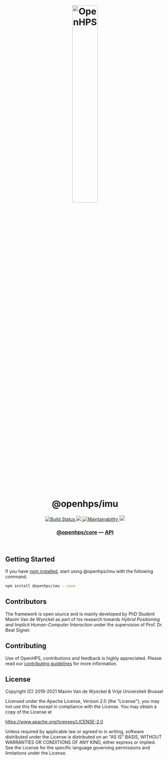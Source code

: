 <h1 align="center">
  <img alt="OpenHPS" src="https://openhps.org/images/logo_text-512.png" width="40%" /><br />
  @openhps/imu
</h1>
<p align="center">
    <a href="https://github.com/OpenHPS/openhps-imu/actions/workflows/main.yml" target="_blank">
        <img alt="Build Status" src="https://github.com/OpenHPS/openhps-imu/actions/workflows/main.yml/badge.svg">
    </a>
    <a href="https://codecov.io/gh/OpenHPS/openhps-imu">
        <img src="https://codecov.io/gh/OpenHPS/openhps-imu/branch/master/graph/badge.svg"/>
    </a>
    <a href="https://codeclimate.com/github/OpenHPS/openhps-imu/" target="_blank">
        <img alt="Maintainability" src="https://img.shields.io/codeclimate/maintainability/OpenHPS/openhps-imu">
    </a>
    <a href="https://badge.fury.io/js/@openhps%2Fimu">
        <img src="https://badge.fury.io/js/@openhps%2Fimu.svg" alt="npm version" height="18">
    </a>
</p>

<h3 align="center">
    <a href="https://github.com/OpenHPS/openhps-core">@openhps/core</a> &mdash; <a href="https://openhps.org/docs/imu">API</a>
</h3>

<br />

## Getting Started
If you have [npm installed](https://www.npmjs.com/get-npm), start using @openhps/imu with the following command.
```bash
npm install @openhps/imu --save
```

## Contributors
The framework is open source and is mainly developed by PhD Student Maxim Van de Wynckel as part of his research towards *Hybrid Positioning and Implicit Human-Computer Interaction* under the supervision of Prof. Dr. Beat Signer.

## Contributing
Use of OpenHPS, contributions and feedback is highly appreciated. Please read our [contributing guidelines](CONTRIBUTING.md) for more information.

## License
Copyright (C) 2019-2021 Maxim Van de Wynckel & Vrije Universiteit Brussel

Licensed under the Apache License, Version 2.0 (the "License"); you may not use this file except in compliance with the License. You may obtain a copy of the License at

https://www.apache.org/licenses/LICENSE-2.0

Unless required by applicable law or agreed to in writing, software distributed under the License is distributed on an "AS IS" BASIS, WITHOUT WARRANTIES OR CONDITIONS OF ANY KIND, either express or implied. See the License for the specific language governing permissions and limitations under the License.